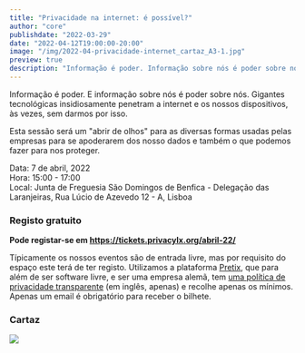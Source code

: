 ```yaml
---
title: "Privacidade na internet: é possível?"
author: "core"
publishdate: "2022-03-29"
date: "2022-04-12T19:00:00-20:00"
image: "/img/2022-04-privacidade-internet_cartaz_A3-1.jpg"
preview: true
description: "Informação é poder. Informação sobre nós é poder sobre nós. Junta-te ao primeiro event da PrivacyLx de 2022"
---
```


Informação é poder. E informação sobre nós é poder sobre nós. Gigantes tecnológicas insidiosamente penetram a internet e os 
nossos dispositivos, às vezes, sem darmos por isso.

Esta sessão será um "abrir de olhos" para as diversas formas usadas pelas empresas para se apoderarem dos nosso dados e também
o que podemos fazer para nos proteger.

Data: 7 de abril, 2022\
Hora: 15:00 - 17:00\
Local: Junta de Freguesia São Domingos de Benfica - Delegação das Laranjeiras, Rua Lúcio de Azevedo 12 - A, Lisboa

### Registo gratuito
**Pode registar-se em https://tickets.privacylx.org/abril-22/**

Típicamente os nossos eventos são de entrada livre, mas por requisito do espaço este terá de ter registo.
Utilizamos a plataforma [Pretix](https://pretix.eu/), que para além de ser software livre, e ser uma empresa alemã, tem [uma política de privacidade transparente](https://pretix.eu/about/en/privacy) (em inglês, apenas) e recolhe apenas os mínimos. Apenas um email é obrigatório para receber o bilhete.

### Cartaz

![](/img/2022-04-privacidade-internet_cartaz_A3-1.jpg)
